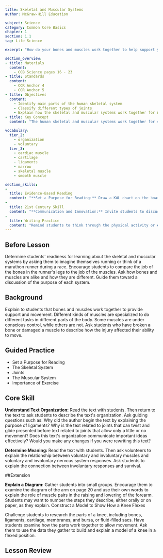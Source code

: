 ```yaml
---
title: Skeletal and Muscular Systems
author: McGraw-Hill Education

subject: Science
category: Common Core Basics
chapter: 1
section: 1.1
tag: Life Science

excerpt: "How do your bones and muscles work together to help support your body and allow you to move? Find out about the bones, joints, and muscles in the human body."

section_overview:
- title: Materials
  content:
    - CCB Science pages 16 - 23
- title: Standards
  content:
    - CCR Anchor 4
    - CCR Anchor 5
- title: Objectives
  content:
    - Identify main parts of the human skeletal system
    - Classify different types of joints
    - Explain how the skeletal and muscular systems work together for movement
- title: Key Concept
  content: "The human skeletal and muscular systems work together for support, protection, and movement."

vocabulary:
  tier_2:
    - organization
    - voluntary
  tier_3:
    - cardiac muscle
    - cartilage
    - ligaments
    - marrow
    - skeletal muscle
    - smooth muscle

section_skills:
-
  title: Evidence-Based Reading
  content: "**Set a Purpose for Reading:** Draw a KWL chart on the board. Title the chart: The Skeletal System. Label the columns: What I Know; What I Want to Know; and What I Learned. Explain to students that a KWL chart is one of many effective tools they can use to make meaning of a text. Tell students that you're going to complete this chart together. Begin by inviting students to share what they know about the skeletal system. Record their responses in the chart. Then ask them to tell you what they want to know about the skeletal system. Again, record their answers in the chart. After reading the text, revisit the chart to complete the last column. If students don't find the answers to all of their questions, discuss what they could do to find the answers they seek."
-
  title: 21st Century Skill
  content: "**Communication and Innovation:** Invite students to discuss the value of precision in writing. Engage them in a discussion of the value of stating what's most important without cluttering a text with unrelated information. Also ask them how visuals, such as diagrams, can clarify text further. Then read the text together and emphasize points in the text that correspond to points students made during the discussion. Have them work in pairs or in small groups to complete the writing task. Ask students to share their work."
-
  title: Writing Practice
  content: "Remind students to think through the physical activity or exercise that they have selected before attempting to write. Help students decide which pattern of organization- order of importance, time order, or cause-and-effect order- is best suited for describing their chosen subject."
---
```

## Before Lesson

Determine students' readiness for learning about the skeletal and muscular systems by asking them to imagine themselves running or think of a marathon runner during a race. Encourage students to compare the job of the bones in the runner's legs to the job of the muscles. Ask how bones and muscles are alike and how they are different. Guide them toward a discussion of the purpose of each system.

## Background

Explain to students that bones and muscles work together to provide support and movement. Different kinds of muscles are specialized to do different tasks in different parts of the body. Some muscles are under conscious control, while others are not. Ask students who have broken a bone or damaged a muscle to describe how the injury affected their ability to move.

## Guided Practice

- Set a Purpose for Reading
- The Skeletal System
- Joints
- The Muscular System
- Importance of Exercise

## Core Skill

**Understand Text Organization:** Read the text with students. Then return to the text to ask students to describe the text's organization. Ask guiding questions such as: Why did the author begin the text by explaining the purpose of ligaments? Why is the text related to joints that can twist and glide presented before text related to joints that allow only a little or no movement? Does this text's organization communicate important ideas effectively? Would you make any changes if you were rewriting this text?

**Determine Meaning:** Read the text with students. Then ask volunteers to explain the relationship between voluntary and involuntary muscles and voluntary and involuntary nervous system responses. Ask students to explain the connection between involuntary responses and survival.

##Extension

**Explain a Diagram:** Gather students into small groups. Encourage them to examine the diagram of the arm on page 20 and use their own words to explain the role of muscle pairs in the raising and lowering of the forearm. Students may want to number the steps they describe, either orally or on paper, as they explain.
Construct a Model to Show How a Knee Flexes

Challenge students to research the parts of a knee, including bones, ligaments, cartilage, membranes, and bursa, or fluid-filled sacs. Have students examine how the parts work together to allow movement. Ask them to use the data they gather to build and explain a model of a knee in a flexed position.

## Lesson Review
